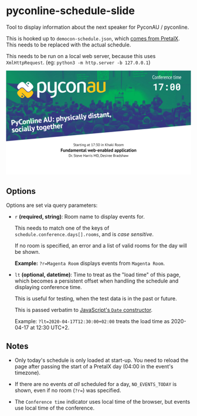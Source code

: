 # pyconline-schedule-slide

Tool to display information about the next speaker for PyconAU / pyconline.

This is hooked up to `democon-schedule.json`, which [comes from PretalX][pretalx-schedule].  This needs to be replaced with the actual schedule.

This needs to be run on a local web server, because this uses `XmlHttpRequest`. (eg: `python3 -m http.server -b 127.0.0.1`)

![schedule screenshot](./screenshots/schedule-next.png)

## Options

Options are set via query parameters:

* `r` **(required, string)**: Room name to display events for.

  This needs to match one of the keys of `schedule.conference.days[].rooms`, and is _case sensitive_.

  If no room is specified, an error and a list of valid rooms for the day will be shown.

  **Example:** `?r=Magenta Room` displays events from `Magenta Room`.

* `lt` **(optional, datetime)**: Time to treat as the "load time" of this page, which becomes a persistent offset when handling the schedule and displaying conference time.

  This is useful for testing, when the test data is in the past or future.

  This is passed verbatim to [JavaScript's `Date` constructor][date].

  Example: `?lt=2020-04-17T12:30:00+02:00` treats the load time as 2020-04-17 at 12:30 UTC+2.

## Notes

* Only today's schedule is only loaded at start-up. You need to reload the page after passing the start of a PretalX day (04:00 in the event's timezone).

* If there are no events _at all_ scheduled for a day, `NO_EVENTS_TODAY` is shown, even if no room (`?r=`) was specified.

* The `Conference time` indicator uses local time of the browser, but events use local time of the conference.

[date]: https://developer.mozilla.org/en-US/docs/Web/JavaScript/Reference/Global_Objects/Date/Date
[pretalx-schedule]: https://pretalx.com/democon/schedule/export/schedule.json
